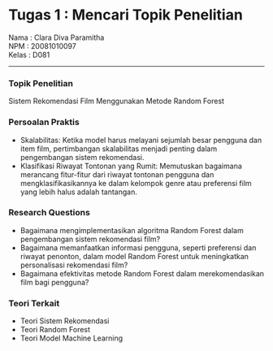 # Tugas 1 : Mencari Topik Penelitian

Nama : Clara Diva Paramitha <br>
NPM : 20081010097 <br>
Kelas : D081 <br>

<hr>

### Topik Penelitian
Sistem Rekomendasi Film Menggunakan Metode Random Forest

### Persoalan Praktis 
- Skalabilitas: Ketika model harus melayani sejumlah besar pengguna dan item film, pertimbangan skalabilitas menjadi penting dalam pengembangan sistem rekomendasi.
- Klasifikasi Riwayat Tontonan yang Rumit: Memutuskan bagaimana merancang fitur-fitur dari riwayat tontonan pengguna dan mengklasifikasikannya ke dalam kelompok genre atau preferensi film yang lebih halus adalah tantangan.

### Research Questions
- Bagaimana mengimplementasikan algoritma Random Forest dalam pengembangan sistem rekomendasi film?
- Bagaimana memanfaatkan informasi pengguna, seperti preferensi dan riwayat penonton, dalam model Random Forest untuk meningkatkan personalisasi rekomendasi film?
- Bagaimana efektivitas metode Random Forest dalam merekomendasikan film bagi pengguna?

### Teori Terkait
- Teori Sistem Rekomendasi
- Teori Random Forest
- Teori Model Machine Learning
